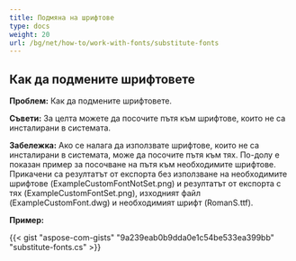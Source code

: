 ```yaml
---
title: Подмяна на шрифтове
type: docs
weight: 20
url: /bg/net/how-to/work-with-fonts/substitute-fonts
---
```



## **Как да подмените шрифтовете**

**Проблем:** Как да подмените шрифтовете.

**Съвети:** За целта можете да посочите пътя към шрифтове, които не са инсталирани в системата.

**Забележка:** Ако се налага да използвате шрифтове, които не са инсталирани в системата, може да посочите пътя към тях. По-долу е показан пример за посочване на пътя към необходимите шрифтове. Прикачени са резултатът от експорта без използване на необходимите шрифтове (ExampleCustomFontNotSet.png) и резултатът от експорта с тях (ExampleCustomFontSet.png), изходният файл (ExampleCustomFont.dwg) и необходимият шрифт (RomanS.ttf).

**Пример:** 

{{< gist "aspose-com-gists" "9a239eab0b9dda0e1c54be533ea399bb" "substitute-fonts.cs" >}}

